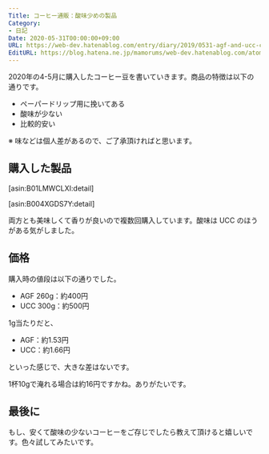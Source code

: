 ```yaml
---
Title: コーヒー通販：酸味少めの製品
Category:
- 日記
Date: 2020-05-31T00:00:00+09:00
URL: https://web-dev.hatenablog.com/entry/diary/2019/0531-agf-and-ucc-coffee
EditURL: https://blog.hatena.ne.jp/mamorums/web-dev.hatenablog.com/atom/entry/26006613574579883
---
```


2020年の4-5月に購入したコーヒー豆を書いていきます。商品の特徴は以下の通りです。

- ペーパードリップ用に挽いてある
- 酸味が少ない
- 比較的安い

※ 味などは個人差があるので、ご了承頂ければと思います。


## 購入した製品
[asin:B01LMWCLXI:detail]

[asin:B004XGDS7Y:detail]

両方とも美味しくて香りが良いので複数回購入しています。酸味は UCC のほうがある気がしました。


## 価格
購入時の値段は以下の通りでした。

- AGF 260g：約400円
- UCC 300g：約500円

1g当たりだと、

- AGF：約1.53円
- UCC：約1.66円

といった感じで、大きな差はないです。

1杯10gで淹れる場合は約16円ですかね。ありがたいです。


## 最後に
もし、安くて酸味の少ないコーヒーをご存じでしたら教えて頂けると嬉しいです。色々試してみたいです。
